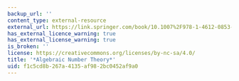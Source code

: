 ```yaml
---
backup_url: ''
content_type: external-resource
external_url: https://link.springer.com/book/10.1007%2F978-1-4612-0853-2
has_external_licence_warning: true
has_external_license_warning: true
is_broken: ''
license: https://creativecommons.org/licenses/by-nc-sa/4.0/
title: '*Algebraic Number Theory*'
uid: f1c5cd8b-267a-4135-af98-2bc0452af9a0
---
```

